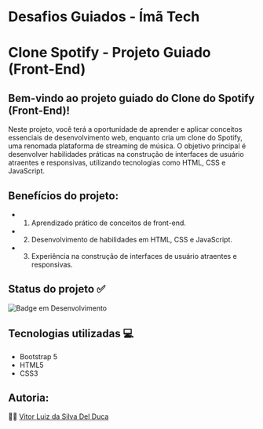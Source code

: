 # Desafios Guiados - Ímã Tech

# Clone Spotify - Projeto Guiado (Front-End)

## Bem-vindo ao projeto guiado do Clone do Spotify (Front-End)!
Neste projeto, você terá a oportunidade de aprender e aplicar conceitos essenciais de
desenvolvimento web, enquanto cria um clone do Spotify, uma renomada plataforma de streaming
de música. O objetivo principal é desenvolver habilidades práticas na construção de interfaces
de usuário atraentes e responsivas, utilizando tecnologias como HTML, CSS e JavaScript.
 
## Benefícios do projeto:
- 1. Aprendizado prático de conceitos de front-end.
- 2. Desenvolvimento de habilidades em HTML, CSS e JavaScript.
- 3. Experiência na construção de interfaces de usuário atraentes e responsivas.
 
## Status do projeto :white_check_mark:
![Badge em Desenvolvimento](http://img.shields.io/static/v1?label=STATUS&message=Concluído&color=GREEN&style=for-the-badge)

## Tecnologias utilizadas :computer:
- Bootstrap 5
- HTML5
- CSS3

## Autoria:

:man_technologist: [Vitor Luiz da Silva Del Duca](https://www.linkedin.com/in/vitor-del-duca)
